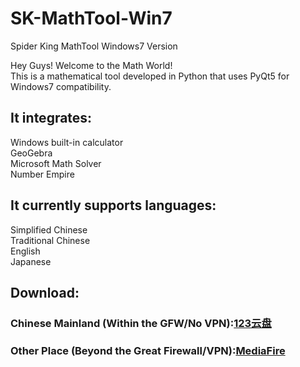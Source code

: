 # SK-MathTool-Win7
Spider King MathTool Windows7 Version  
  
Hey Guys!  Welcome to the Math World!  
This is a mathematical tool developed in Python that uses PyQt5 for Windows7 compatibility.  
## It integrates:  
Windows built-in calculator  
GeoGebra  
Microsoft Math Solver  
Number Empire  
  
## It currently supports languages:  
Simplified Chinese  
Traditional Chinese  
English  
Japanese  

## Download:  
### Chinese Mainland (Within the GFW/No VPN):[123云盘](https://www.123pan.com/s/vl70Vv-Nja7H)
### Other Place (Beyond the Great Firewall/VPN):[MediaFire](https://www.mediafire.com/file/phtfq23t8xgbuwl/Spider_King_MathTool_Windows_7_version_1.0.7z/file)
